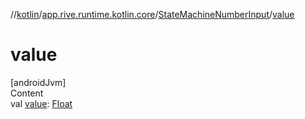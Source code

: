 //[kotlin](../../../index.md)/[app.rive.runtime.kotlin.core](../index.md)/[StateMachineNumberInput](index.md)/[value](value.md)



# value  
[androidJvm]  
Content  
val [value](value.md): [Float](https://kotlinlang.org/api/latest/jvm/stdlib/kotlin/-float/index.html)  



